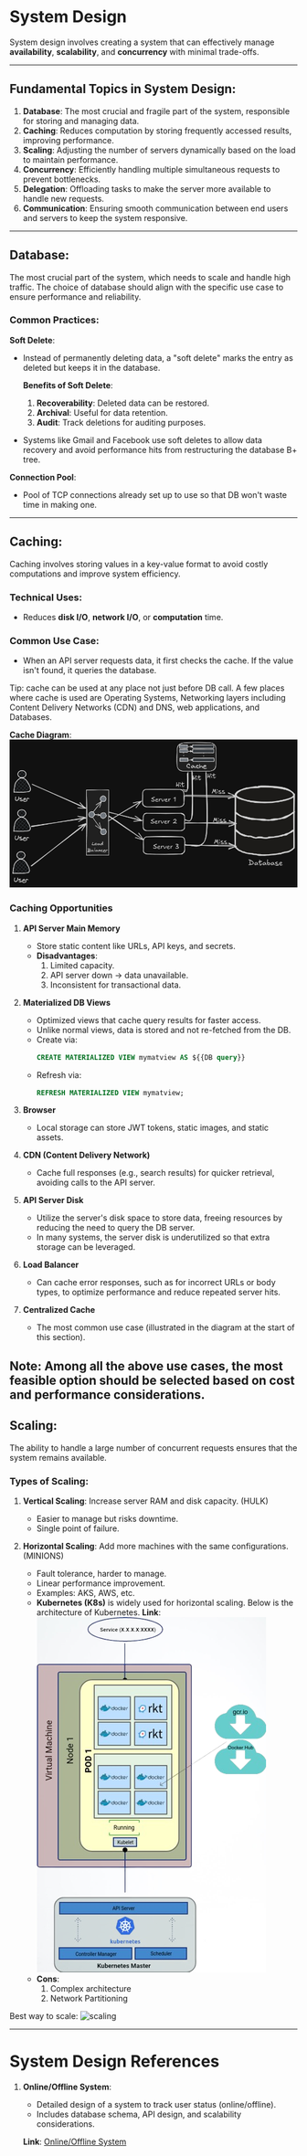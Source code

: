 # System Design

System design involves creating a system that can effectively manage **availability**, **scalability**, and **concurrency** with minimal trade-offs.

---

## Fundamental Topics in System Design:

1. **Database**: The most crucial and fragile part of the system, responsible for storing and managing data.
2. **Caching**: Reduces computation by storing frequently accessed results, improving performance.
3. **Scaling**: Adjusting the number of servers dynamically based on the load to maintain performance.
4. **Concurrency**: Efficiently handling multiple simultaneous requests to prevent bottlenecks.
5. **Delegation**: Offloading tasks to make the server more available to handle new requests.
6. **Communication**: Ensuring smooth communication between end users and servers to keep the system responsive.
---

## **Database**:
The most crucial part of the system, which needs to scale and handle high traffic. The choice of database should align with the specific use case to ensure performance and reliability.

### Common Practices:

**Soft Delete**:
- Instead of permanently deleting data, a "soft delete" marks the entry as deleted but keeps it in the database.

   **Benefits of Soft Delete**:
   1. **Recoverability**: Deleted data can be restored.
   2. **Archival**: Useful for data retention.
   3. **Audit**: Track deletions for auditing purposes.

- Systems like Gmail and Facebook use soft deletes to allow data recovery and avoid performance hits from restructuring the database B+ tree.

**Connection Pool**:
- Pool of TCP connections already set up to use so that DB won't waste time in making one.
---

## **Caching**:
Caching involves storing values in a key-value format to avoid costly computations and improve system efficiency.

### Technical Uses:
- Reduces **disk I/O**, **network I/O**, or **computation** time.
  
### Common Use Case:
- When an API server requests data, it first checks the cache. If the value isn't found, it queries the database.

Tip: cache can be used at any place not just before DB call. A few places where cache is used are
Operating Systems, Networking layers including Content Delivery Networks (CDN) and DNS, web applications, and Databases. 

**Cache Diagram**: ![Cache Design](https://github.com/CharanpreetSingh04/System-design/blob/main/Cache.png)

### Caching Opportunities

1. **API Server Main Memory**
   - Store static content like URLs, API keys, and secrets.
   - **Disadvantages**:
     1. Limited capacity.
     2. API server down -> data unavailable.
     3. Inconsistent for transactional data.

2. **Materialized DB Views**
   - Optimized views that cache query results for faster access.
   - Unlike normal views, data is stored and not re-fetched from the DB.
   - Create via: 
     ```sql
     CREATE MATERIALIZED VIEW mymatview AS ${{DB query}}
     ```
   - Refresh via:
     ```sql
     REFRESH MATERIALIZED VIEW mymatview;
     ```
3. **Browser**
   - Local storage can store JWT tokens, static images, and static assets.

4. **CDN (Content Delivery Network)**
   - Cache full responses (e.g., search results) for quicker retrieval, avoiding calls to the API server.

5. **API Server Disk**
   - Utilize the server's disk space to store data, freeing resources by reducing the need to query the DB server.
   - In many systems, the server disk is underutilized so that extra storage can be leveraged.
     
6. **Load Balancer**
   - Can cache error responses, such as for incorrect URLs or body types, to optimize performance and reduce repeated server hits.

7. **Centralized Cache**
   - The most common use case (illustrated in the diagram at the start of this section).

**Note**: Among all the above use cases, the most feasible option should be selected based on cost and performance considerations.
---


## **Scaling**:
The ability to handle a large number of concurrent requests ensures that the system remains available.

### Types of Scaling:
1. **Vertical Scaling**: Increase server RAM and disk capacity. (HULK)
   - Easier to manage but risks downtime.
   - Single point of failure.

2. **Horizontal Scaling**: Add more machines with the same configurations. (MINIONS)
   - Fault tolerance, harder to manage.
   - Linear performance improvement.
   - Examples: AKS, AWS, etc.
   - **Kubernetes (K8s)** is widely used for horizontal scaling. Below is the architecture of Kubernetes.
     **Link**: ![Kubernetes Diagram](https://github.com/CharanpreetSingh04/System-design/blob/main/minikube.png)
   - **Cons**: 
     1. Complex architecture
     2. Network Partitioning

Best way to scale:
![scaling](https://github.com/user-attachments/assets/54b8efff-d385-4709-961c-a6f86ec27ff6)

---

# System Design References

1. **Online/Offline System**:
   - Detailed design of a system to track user status (online/offline).
   - Includes database schema, API design, and scalability considerations.
   
   **Link**: [Online/Offline System](https://github.com/CharanpreetSingh04/System-design/blob/main/online-offline-system.md)


